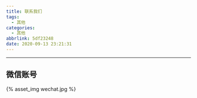 ```yaml
---
title: 联系我们
tags:
  - 其他
categories:
  - 其他
abbrlink: 5df23248
date: 2020-09-13 23:21:31
---
```


---

## 微信账号

 {% asset_img wechat.jpg %}


